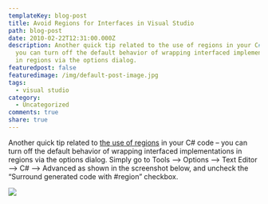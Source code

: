 ```yaml
---
templateKey: blog-post
title: Avoid Regions for Interfaces in Visual Studio
path: blog-post
date: 2010-02-22T12:31:00.000Z
description: Another quick tip related to the use of regions in your C# code –
  you can turn off the default behavior of wrapping interfaced implementations
  in regions via the options dialog.
featuredpost: false
featuredimage: /img/default-post-image.jpg
tags:
  - visual studio
category:
  - Uncategorized
comments: true
share: true
---
```

Another quick tip related to [the use of regions](https://ardalis.com/prevent-resharper-from-adding-regions) in your C# code – you can turn off the default behavior of wrapping interfaced implementations in regions via the options dialog. Simply go to Tools –> Options –> Text Editor –> C# –> Advanced as shown in the screenshot below, and uncheck the “Surround generated code with #region” checkbox.

![](/img/interfraces-in-vs.png)